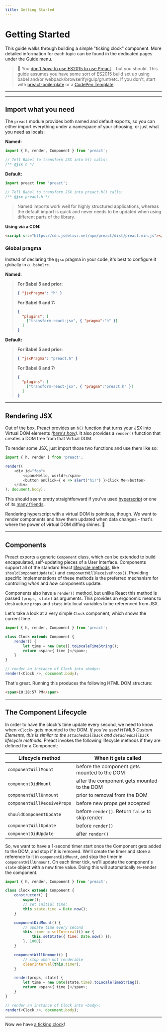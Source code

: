 ```yaml
---
title: Getting Started
---
```


# Getting Started

This guide walks through building a simple "ticking clock" component. More detailed information for each topic can be found in the dedicated pages under the Guide menu.

> :information_desk_person: You [don't _have_ to use ES2015 to use Preact](https://github.com/developit/preact-without-babel)... but you should. This guide assumes you have some sort of ES2015 build set up using babel and/or webpack/browserify/gulp/grunt/etc.  If you don't, start with [preact-boilerplate] or a [CodePen Template](http://codepen.io/developit/pen/pgaROe?editors=0010).

---

<div><toc></toc></div>

---

## Import what you need

The `preact` module provides both named and default exports, so you can either import everything under a namespace of your choosing, or just what you need as locals:

**Named:**

```js
import { h, render, Component } from 'preact';

// Tell Babel to transform JSX into h() calls:
/** @jsx h */
```

**Default:**

```js
import preact from 'preact';

// Tell Babel to transform JSX into preact.h() calls:
/** @jsx preact.h */
```

> Named imports work well for highly structured applications, whereas the default import is quick and never needs to be updated when using different parts of the library.

**Using via a CDN:**

```html
<script src="https://cdn.jsdelivr.net/npm/preact/dist/preact.min.js"></script>
```

### Global pragma

Instead of declaring the `@jsx` pragma in your code, it's best to configure it globally in a `.babelrc`.

**Named:**
>**For Babel 5 and prior:**
>
> ```json
> { "jsxPragma": "h" }
> ```
>
> **For Babel 6 and 7:**
>
> ```json
> {
>   "plugins": [
>     ["transform-react-jsx", { "pragma":"h" }]
>   ]
> }
> ```

**Default:**
>**For Babel 5 and prior:**
>
> ```json
> { "jsxPragma": "preact.h" }
> ```
>
> **For Babel 6 and 7:**
>
> ```json
> {
>   "plugins": [
>     ["transform-react-jsx", { "pragma":"preact.h" }]
>   ]
> }
> ```

---


## Rendering JSX

Out of the box, Preact provides an `h()` function that turns your JSX into Virtual DOM elements _([here's how](http://jasonformat.com/wtf-is-jsx))_. It also provides a `render()` function that creates a DOM tree from that Virtual DOM.

To render some JSX, just import those two functions and use them like so:

```js
import { h, render } from 'preact';

render((
	<div id="foo">
		<span>Hello, world!</span>
		<button onClick={ e => alert("hi!") }>Click Me</button>
	</div>
), document.body);
```

This should seem pretty straightforward if you've used [hyperscript] or one of its [many friends](https://github.com/developit/vhtml).

Rendering hyperscript with a virtual DOM is pointless, though. We want to render components and have them updated when data changes - that's where the power of virtual DOM diffing shines. :star2:


---


## Components

Preact exports a generic `Component` class, which can be extended to build encapsulated, self-updating pieces of a User Interface.  Components support all of the standard React [lifecycle methods](#the-component-lifecycle), like `shouldComponentUpdate()` and `componentWillReceiveProps()`.  Providing specific implementations of these methods is the preferred mechanism for controlling _when_ and _how_ components update.

Components also have a `render()` method, but unlike React this method is passed `(props, state)` as arguments. This provides an ergonomic means to destructure `props` and `state` into local variables to be referenced from JSX.

Let's take a look at a very simple `Clock` component, which shows the current time.

```js
import { h, render, Component } from 'preact';

class Clock extends Component {
	render() {
		let time = new Date().toLocaleTimeString();
		return <span>{ time }</span>;
	}
}

// render an instance of Clock into <body>:
render(<Clock />, document.body);
```


That's great. Running this produces the following HTML DOM structure:

```html
<span>10:28:57 PM</span>
```


---


## The Component Lifecycle

In order to have the clock's time update every second, we need to know when `<Clock>` gets mounted to the DOM. _If you've used HTML5 Custom Elements, this is similar to the `attachedCallback` and `detachedCallback` lifecycle methods._ Preact invokes the following lifecycle methods if they are defined for a Component:

| Lifecycle method            | When it gets called                              |
|-----------------------------|--------------------------------------------------|
| `componentWillMount`        | before the component gets mounted to the DOM     |
| `componentDidMount`         | after the component gets mounted to the DOM      |
| `componentWillUnmount`      | prior to removal from the DOM                    |
| `componentWillReceiveProps` | before new props get accepted                    |
| `shouldComponentUpdate`     | before `render()`. Return `false` to skip render |
| `componentWillUpdate`       | before `render()`                                |
| `componentDidUpdate`        | after `render()`                                 |



So, we want to have a 1-second timer start once the Component gets added to the DOM, and stop if it is removed. We'll create the timer and store a reference to it in `componentDidMount`, and stop the timer in `componentWillUnmount`. On each timer tick, we'll update the component's `state` object with a new time value. Doing this will automatically re-render the component.

```js
import { h, render, Component } from 'preact';

class Clock extends Component {
	constructor() {
		super();
		// set initial time:
		this.state.time = Date.now();
	}

	componentDidMount() {
		// update time every second
		this.timer = setInterval(() => {
			this.setState({ time: Date.now() });
		}, 1000);
	}

	componentWillUnmount() {
		// stop when not renderable
		clearInterval(this.timer);
	}

	render(props, state) {
		let time = new Date(state.time).toLocaleTimeString();
		return <span>{ time }</span>;
	}
}

// render an instance of Clock into <body>:
render(<Clock />, document.body);
```


---


Now we have [a ticking clock](http://jsfiddle.net/developit/u9m5x0L7/embedded/result,js/)!


[preact-boilerplate]: https://github.com/developit/preact-boilerplate
[hyperscript]: https://github.com/dominictarr/hyperscript
